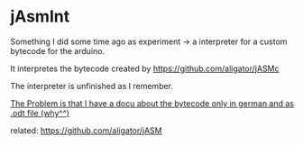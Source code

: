 # jAsmInt
Something I did some time ago as experiment -> a interpreter for a custom bytecode for the arduino.

It interpretes the bytecode created by https://github.com/aligator/jASMc

The interpreter is unfinished as I remember.

[The Problem is that I have a docu about the bytecode only in german and as .odt file (why^^)](https://github.com/aligator/jASM/blob/master/jASM-Bytecode-Interpreter/doc/jASM-description.odt)

related: https://github.com/aligator/jASM
